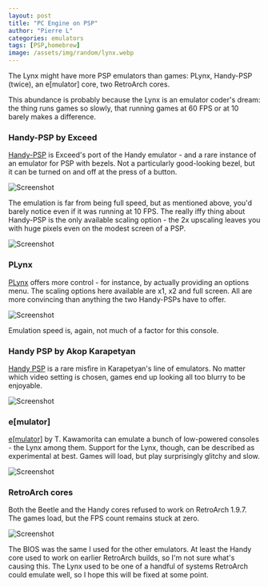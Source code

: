 ```yaml
---
layout: post
title: "PC Engine on PSP"
author: "Pierre L"
categories: emulators
tags: [PSP,homebrew]
image: /assets/img/random/lynx.webp
---
```


The Lynx might have more PSP emulators than games: PLynx, Handy-PSP (twice), an e[mulator] core, two RetroArch cores.

This abundance is probably because the Lynx is an emulator coder's dream: the thing runs games so slowly, that running games at 60 FPS or at 10 barely makes a difference.

### Handy-PSP by Exceed

[Handy-PSP](https://archive.org/details/handy-psp-001.7z) is Exceed's port of the Handy emulator - and a rare instance of an emulator for PSP with bezels. Not a particularly good-looking bezel, but it can be turned on and off at the press of a button. 

![Screenshot](https://github.com/PSP-Archive/PSP-Archive.github.io/raw/gh-pages/assets/img/snaps/20210822100235.webp)

The emulation is far from being full speed, but as mentioned above, you'd barely notice even if it was running at 10 FPS. The really iffy thing about Handy-PSP is the only available scaling option - the 2x upscaling leaves you with huge pixels even on the modest screen of a PSP.

![Screenshot](https://github.com/PSP-Archive/PSP-Archive.github.io/raw/gh-pages/assets/img/snaps/20210822100037.webp)

### PLynx

[PLynx](https://archive.org/details/plynx-v-09.7z) offers more control - for instance, by actually providing an options menu. The scaling options here available are x1, x2 and full screen. All are more convincing than anything the two Handy-PSPs have to offer. 

![Screenshot](https://github.com/PSP-Archive/PSP-Archive.github.io/raw/gh-pages/assets/img/snaps/20210822100820.webp)

Emulation speed is, again, not much of a factor for this console.

### Handy PSP by Akop Karapetyan

[Handy PSP](https://archive.org/details/handypsp.7z) is a rare misfire in Karapetyan's line of emulators. No matter which video setting is chosen, games end up looking all too blurry to be enjoyable. 

![Screenshot](https://github.com/PSP-Archive/PSP-Archive.github.io/raw/gh-pages/assets/img/snaps/20210822101340.webp)

### e[mulator]

[e[mulator]](https://archive.org/details/emulator_082f.7z) by T. Kawamorita can emulate a bunch of low-powered consoles - the Lynx among them. Support for the Lynx, though, can be described as experimental at best. Games will load, but play surprisingly glitchy and slow.

![Screenshot](https://github.com/PSP-Archive/PSP-Archive.github.io/raw/gh-pages/assets/img/snaps/20210822110431.webp)

### RetroArch cores

Both the Beetle and the Handy cores refused to work on RetroArch 1.9.7. The games load, but the FPS count remains stuck at zero. 

![Screenshot](https://github.com/PSP-Archive/PSP-Archive.github.io/raw/gh-pages/assets/img/snaps/20210822102454.webp)

The BIOS was the same I used for the other emulators. At least the Handy core used to work on earlier RetroArch builds, so I'm not sure what's causing this. The Lynx used to be one of a handful of systems RetroArch could emulate well, so I hope this will be fixed at some point.
